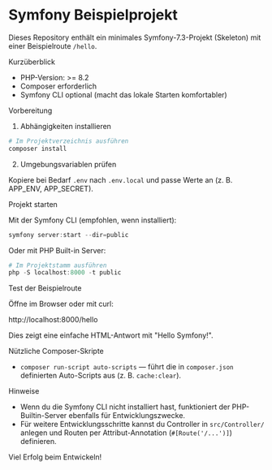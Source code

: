 # Symfony Beispielprojekt

Dieses Repository enthält ein minimales Symfony-7.3-Projekt (Skeleton) mit einer Beispielroute `/hello`.

Kurzüberblick

- PHP-Version: >= 8.2
- Composer erforderlich
- Symfony CLI optional (macht das lokale Starten komfortabler)

Vorbereitung

1. Abhängigkeiten installieren

```powershell
# Im Projektverzeichnis ausführen
composer install
```

2. Umgebungsvariablen prüfen

Kopiere bei Bedarf `.env` nach `.env.local` und passe Werte an (z. B. APP_ENV, APP_SECRET).

Projekt starten

Mit der Symfony CLI (empfohlen, wenn installiert):

```powershell
symfony server:start --dir=public
```

Oder mit PHP Built-in Server:

```powershell
# Im Projektstamm ausführen
php -S localhost:8000 -t public
```

Test der Beispielroute

Öffne im Browser oder mit curl:

http://localhost:8000/hello

Dies zeigt eine einfache HTML-Antwort mit "Hello Symfony!".

Nützliche Composer-Skripte

- `composer run-script auto-scripts` — führt die in `composer.json` definierten Auto-Scripts aus (z. B. `cache:clear`).

Hinweise

- Wenn du die Symfony CLI nicht installiert hast, funktioniert der PHP-Builtin-Server ebenfalls für Entwicklungszwecke.
- Für weitere Entwicklungsschritte kannst du Controller in `src/Controller/` anlegen und Routen per Attribut-Annotation (`#[Route('/...')]`) definieren.

Viel Erfolg beim Entwickeln!
